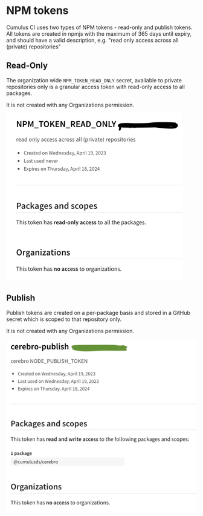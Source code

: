 # NPM tokens

Cumulus CI uses two types of NPM tokens - read-only and publish tokens.  All tokens are created in npmjs with the 
maximum of 365 days until expiry, and should have a valid description, 
e.g. "read only access across all (private) repositories"


## Read-Only

The organization wide `NPM_TOKEN_READ_ONLY` secret, available to private repositories only is a granular access token 
with read-only access to all packages.  

It is not created with any Organizations permission.

![read-only token example](read-only.png)

## Publish

Publish tokens are created on a per-package basis and stored in a GitHub secret which is scoped to that repository only.

It is not created with any Organizations permission.

![publish token example](publish.png)